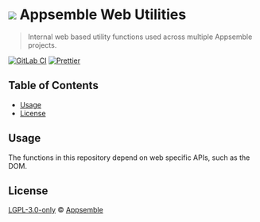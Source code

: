 # ![](https://gitlab.com/appsemble/appsemble/-/raw/0.34.22-test.0/config/assets/logo.svg) Appsemble Web Utilities

> Internal web based utility functions used across multiple Appsemble projects.

[![GitLab CI](https://gitlab.com/appsemble/appsemble/badges/0.34.22-test.0/pipeline.svg)](https://gitlab.com/appsemble/appsemble/-/releases/0.34.22-test.0)
[![Prettier](https://img.shields.io/badge/code_style-prettier-ff69b4.svg)](https://prettier.io)

## Table of Contents

- [Usage](#usage)
- [License](#license)

## Usage

The functions in this repository depend on web specific APIs, such as the DOM.

## License

[LGPL-3.0-only](https://gitlab.com/appsemble/appsemble/-/blob/0.34.22-test.0/LICENSE.md) ©
[Appsemble](https://appsemble.com)

